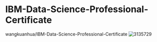 # IBM-Data-Science-Professional-Certificate
wangkuanhua/IBM-Data-Science-Professional-Certificate
![3135729](https://github.com/wangkuanhua/IBM-Data-Science-Professional-Certificate/assets/56338617/5dc45a9b-c9d6-478a-9cae-787ff0236f26)
